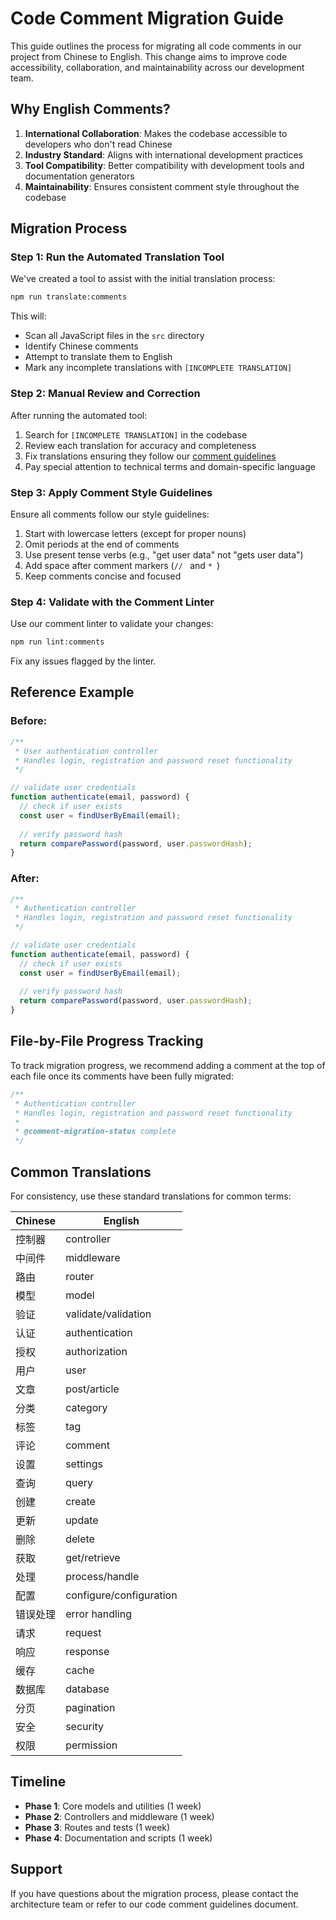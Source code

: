 # Code Comment Migration Guide

This guide outlines the process for migrating all code comments in our project from Chinese to English. This change aims to improve code accessibility, collaboration, and maintainability across our development team.

## Why English Comments?

1. **International Collaboration**: Makes the codebase accessible to developers who don't read Chinese
2. **Industry Standard**: Aligns with international development practices
3. **Tool Compatibility**: Better compatibility with development tools and documentation generators
4. **Maintainability**: Ensures consistent comment style throughout the codebase

## Migration Process

### Step 1: Run the Automated Translation Tool

We've created a tool to assist with the initial translation process:

```bash
npm run translate:comments
```

This will:
- Scan all JavaScript files in the `src` directory
- Identify Chinese comments
- Attempt to translate them to English
- Mark any incomplete translations with `[INCOMPLETE TRANSLATION]`

### Step 2: Manual Review and Correction

After running the automated tool:

1. Search for `[INCOMPLETE TRANSLATION]` in the codebase
2. Review each translation for accuracy and completeness
3. Fix translations ensuring they follow our [comment guidelines](./Code_Comment_Guidelines.md)
4. Pay special attention to technical terms and domain-specific language

### Step 3: Apply Comment Style Guidelines

Ensure all comments follow our style guidelines:

1. Start with lowercase letters (except for proper nouns)
2. Omit periods at the end of comments
3. Use present tense verbs (e.g., "get user data" not "gets user data")
4. Add space after comment markers (`// ` and `* `)
5. Keep comments concise and focused

### Step 4: Validate with the Comment Linter

Use our comment linter to validate your changes:

```bash
npm run lint:comments
```

Fix any issues flagged by the linter.

## Reference Example

### Before:

```javascript
/**
 * User authentication controller
 * Handles login, registration and password reset functionality
 */

// validate user credentials
function authenticate(email, password) {
  // check if user exists
  const user = findUserByEmail(email);
  
  // verify password hash
  return comparePassword(password, user.passwordHash);
}
```

### After:

```javascript
/**
 * Authentication controller
 * Handles login, registration and password reset functionality
 */

// validate user credentials
function authenticate(email, password) {
  // check if user exists
  const user = findUserByEmail(email);
  
  // verify password hash
  return comparePassword(password, user.passwordHash);
}
```

## File-by-File Progress Tracking

To track migration progress, we recommend adding a comment at the top of each file once its comments have been fully migrated:

```javascript
/**
 * Authentication controller
 * Handles login, registration and password reset functionality
 * 
 * @comment-migration-status complete
 */
```

## Common Translations

For consistency, use these standard translations for common terms:

| Chinese | English |
|---------|---------|
| 控制器 | controller |
| 中间件 | middleware |
| 路由 | router |
| 模型 | model |
| 验证 | validate/validation |
| 认证 | authentication |
| 授权 | authorization |
| 用户 | user |
| 文章 | post/article |
| 分类 | category |
| 标签 | tag |
| 评论 | comment |
| 设置 | settings |
| 查询 | query |
| 创建 | create |
| 更新 | update |
| 删除 | delete |
| 获取 | get/retrieve |
| 处理 | process/handle |
| 配置 | configure/configuration |
| 错误处理 | error handling |
| 请求 | request |
| 响应 | response |
| 缓存 | cache |
| 数据库 | database |
| 分页 | pagination |
| 安全 | security |
| 权限 | permission |

## Timeline

- **Phase 1**: Core models and utilities (1 week)
- **Phase 2**: Controllers and middleware (1 week)
- **Phase 3**: Routes and tests (1 week)
- **Phase 4**: Documentation and scripts (1 week)

## Support

If you have questions about the migration process, please contact the architecture team or refer to our code comment guidelines document. 